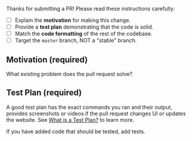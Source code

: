 Thanks for submitting a PR! Please read these instructions carefully:

- [ ] Explain the **motivation** for making this change.
- [ ] Provide a **test plan** demonstrating that the code is solid.
- [ ] Match the **code formatting** of the rest of the codebase.
- [ ] Target the `master` branch, NOT a "stable" branch.

## Motivation (required)

What existing problem does the pull request solve?

## Test Plan (required)

A good test plan has the exact commands you ran and their output, provides screenshots or videos if the pull request changes UI or updates the website. See [What is a Test Plan?][1] to learn more.  

If you have added code that should be tested, add tests.

[1]: https://medium.com/@martinkonicek/what-is-a-test-plan-8bfc840ec171#.y9lcuqqi9

